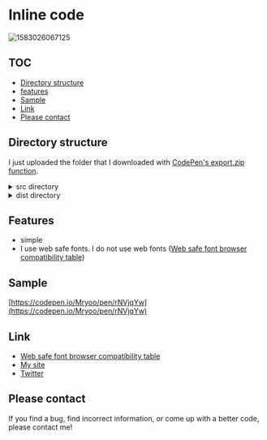 # Inline code
![1583026067125](https://user-images.githubusercontent.com/42329240/75617795-514eb480-5ba7-11ea-9ce8-979cf0d2535d.jpg)

## TOC
 - [Directory structure](#Directory-structure)
 - [features](#features)
 - [Sample](#Sample)
 - [Link](#Link)
 - [Please contact](#Please-contact)

## Directory structure
I just uploaded the folder that I downloaded with [CodePen's export.zip function](https://blog.codepen.io/documentation/features/exporting-pens/#export-zip-1).
<details>
 <summary>src directory</summary>
 The content of the html file contains only the code described in the CodePen HTML panel. The same applies to css file and js file. So, for example, the html file does not contain a `head` tag or `link` tags.
</details>
<details>
 <summary>dist directory</summary>
 Download the entire contents of the dist directory, open `index.html` in a browser and you should see my snippet (hard to explain).
</details>

## Features

 - simple
 - I use web safe fonts. I do not use web fonts ([Web safe font browser compatibility table](https://www.cssfontstack.com/#dashboard-monospaced))

## Sample
[https://codepen.io/Mryoo/pen/rNVjqYw](https://codepen.io/Mryoo/pen/rNVjqYw)

## Link
 - [Web safe font browser compatibility table](https://www.cssfontstack.com/#dashboard-monospaced)
 - [My site](https://ryo.dev/)
 - [Twitter](https://twitter.com/ryoo20190328)

## Please contact
If you find a bug, find incorrect information, or come up with a better code, please contact me!
